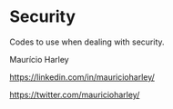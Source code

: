 # Security
Codes to use when dealing with security.

Maurício Harley

https://linkedin.com/in/mauricioharley/

https://twitter.com/mauricioharley/
